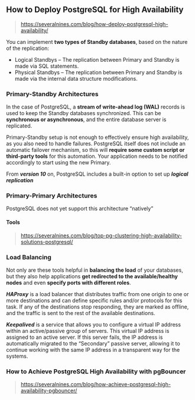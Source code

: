## How to Deploy PostgreSQL for High Availability
> https://severalnines.com/blog/how-deploy-postgresql-high-availability/

You can implement **two types of Standby databases**, based on the nature of the replication:
- Logical Standbys – The replication between Primary and Standby is made via SQL statements.
- Physical Standbys – The replication between Primary and Standby is made via the internal data structure modifications.

### Primary-Standby Architectures
In the case of PostgreSQL, a **stream of write-ahead log (WAL)** records is used to keep the Standby databases synchronized. This can be **synchronous or asynchronous**, and the entire database server is replicated.

Primary-Standby setup is not enough to effectively ensure high availability, as you also need to handle failures.
PostgreSQL itself does not include an automatic failover mechanism, so this will **require some custom script or third-party tools** for this automation.
Your application needs to be notified accordingly to start using the new Primary.

From ***version 10*** on, PostgreSQL includes a built-in option to set up ***logical replication***

### Primary-Primary Architectures
PostgreSQL does not yet support this architecture “natively”
#### Tools
> https://severalnines.com/blog/top-pg-clustering-high-availability-solutions-postgresql/

### Load Balancing
Not only are these tools helpful in **balancing the load** of your databases, but they also help applications **get redirected to the available/healthy nodes** and even **specify ports with different roles**.

***HAProxy*** is a load balancer that distributes traffic from one origin to one or more destinations and can define specific rules and/or protocols for this task. If any of the destinations stop responding, they are marked as offline, and the traffic is sent to the rest of the available destinations.

***Keepalived*** is a service that allows you to configure a virtual IP address within an active/passive group of servers. This virtual IP address is assigned to an active server. If this server fails, the IP address is automatically migrated to the “Secondary” passive server, allowing it to continue working with the same IP address in a transparent way for the systems.

### How to Achieve PostgreSQL High Availability with pgBouncer
> https://severalnines.com/blog/how-achieve-postgresql-high-availability-pgbouncer/

